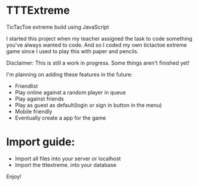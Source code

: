 # TTTExtreme
TicTacToe extreme build using JavaScript

I started this project when my teacher assigned the task to code something you've always wanted to code. And so I coded my own tictactoe extreme game since I used to play this with paper and pencils.

Disclaimer: This is still a work in progress. Some things aren't finished yet!

I'm planning on adding these features in the future:
- Friendlist
- Play online against a random player in queue
- Play against friends
- Play as guest as default(login or sign in button in the menu)
- Mobile friendly
- Eventually create a app for the game

<h1>Import guide:</h1>

- Import all files into your server or localhost
- Import the tttextreme. into your database

Enjoy!
